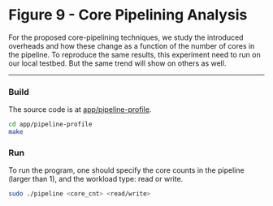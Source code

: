 # Figure 9 - Core Pipelining Analysis

For the proposed core-pipelining techniques, we study the introduced overheads and how these change as a function of the number of cores in the pipeline. To reproduce the same results, this experiment need to run on our local testbed. But the same trend will show on others as well.

---

### Build

The source code is at [app/pipeline-profile](https://github.com/doradd-rt/doradd/tree/main/app/pipeline-profile).

```bash
cd app/pipeline-profile
make
```

### Run

To run the program, one should specify the core counts in the pipeline (larger than 1), and the workload type: read or write.

```bash
sudo ./pipeline <core_cnt> <read/write>
```
